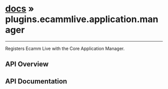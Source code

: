 # [docs](index.md) » plugins.ecammlive.application.manager
---

Registers Ecamm Live with the Core Application Manager.

## API Overview

## API Documentation

